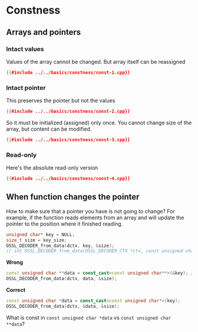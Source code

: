 # Constness

## Arrays and pointers

### Intact values

Values of the array cannot be changed. But array itself can be reassigned

```cpp
{{#include ../../basics/constness/const-1.cpp}}
```

### Intact pointer

This preserves the pointer but not the values

```cpp
{{#include ../../basics/constness/const-2.cpp}}
```

So it must be initialized (assigned) only once. You cannot change size of the array, but content can be modified.

```cpp
{{#include ../../basics/constness/const-3.cpp}}
```

### Read-only

Here's the absolute read-only version

```cpp
{{#include ../../basics/constness/const-4.cpp}}
```


## When function changes the pointer

How to make sure that a pointer you have is not going to change? For example, if the function reads elements from an array and will update the pointer to the position where it finished reading.

```cpp
unsigned char* key = NULL;
size_t size = key_size;
OSSL_DECODER_from_data(dctx, key, &size);
// int OSSL_DECODER_from_data(OSSL_DECODER_CTX *ctx, const unsigned char **pdata, size_t *pdata_len);

```

**Wrong**

```cpp
const unsigned char **data = const_cast<const unsigned char**>(&key); // data pointer will be changed
OSSL_DECODER_from_data(dctx, data, &size);

```

**Correct**

```cpp
const unsigned char *data = const_cast<const unsigned char*>(key);
OSSL_DECODER_from_data(dctx, &data, &size);
```

What is const in `const unsigned char *data` vs `const unsigned char **data`?

